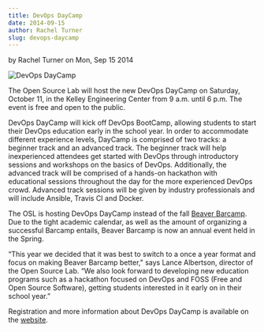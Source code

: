 ```yaml
---
title: DevOps DayCamp
date: 2014-09-15
author: Rachel Turner
slug: devops-daycamp
---
```

by Rachel Turner on Mon, Sep 15 2014

![DevOps DayCamp](/images/dodc_2.gif#blog)

The Open Source Lab will host the new DevOps DayCamp on Saturday, October 11, in
the Kelley Engineering Center from 9 a.m. until 6 p.m. The event is free and
open to the public.

DevOps DayCamp will kick off DevOps BootCamp, allowing students to start their
DevOps education early in the school year. In order to accommodate different
experience levels, DayCamp is comprised of two tracks: a beginner track and an
advanced track. The beginner track will help inexperienced attendees get started
with DevOps through introductory sessions and workshops on the basics of DevOps.
Additionally, the advanced track will be comprised of a hands-on hackathon with
educational sessions throughout the day for the more experienced DevOps crowd.
Advanced track sessions will be given by industry professionals and will include
Ansible, Travis CI and Docker.

The OSL is hosting DevOps DayCamp instead of the fall [Beaver Barcamp](http://beaverbarcamp.org/). 
Due to the tight academic calendar, as well as the amount of organizing a successful
Barcamp entails, Beaver Barcamp is now an annual event held in the Spring.

“This year we decided that it was best to switch to a once a year format and
focus on making Beaver Barcamp better," says Lance Albertson, director of the
Open Source Lab. “We also look forward to developing new education programs such
as a hackathon focused on DevOps and FOSS (Free and Open Source Software),
getting students interested in it early on in their school year.”

Registration and more information about DevOps DayCamp is available on the
[website](http://devopsbootcamp.osuosl.org/daycamp/).
